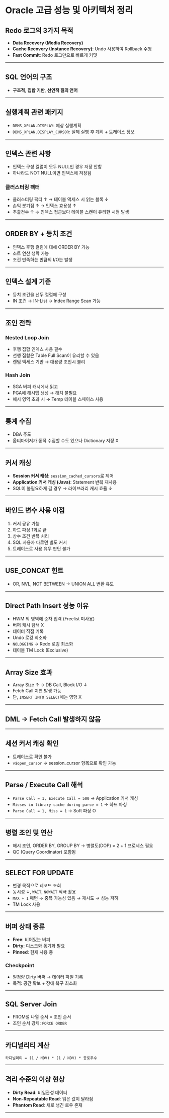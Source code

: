
# Oracle 고급 성능 및 아키텍처 정리

## Redo 로그의 3가지 목적

- **Data Recovery (Media Recovery)**  
- **Cache Recovery (Instance Recovery)**: Undo 사용하여 Rollback 수행
- **Fast Commit**: Redo 로그만으로 빠르게 커밋

---

## SQL 언어의 구조

- **구조적**, **집합 기반**, **선언적 질의 언어**

---

## 실행계획 관련 패키지

- `DBMS_XPLAN.DISPLAY`: 예상 실행계획
- `DBMS_XPLAN.DISPLAY_CURSOR`: 실제 실행 후 계획 + 트레이스 정보

---

## 인덱스 관련 사항

- 인덱스 구성 컬럼이 모두 NULL인 경우 저장 안함  
- 하나라도 NOT NULL이면 인덱스에 저장됨

### 클러스터링 팩터

- 클러스터링 팩터 ↑ → 테이블 액세스 시 읽는 블록 ↓  
- 손익 분기점 ↑ → 인덱스 효용성 ↑  
- 추출건수 ↑ → 인덱스 접근보다 테이블 스캔이 유리한 시점 발생

---

## ORDER BY + 등치 조건

- 인덱스 후행 컬럼에 대해 ORDER BY 가능  
- 소트 연산 생략 가능  
- 조건 만족하는 만큼의 I/O는 발생

---

## 인덱스 설계 기준

- 등치 조건을 선두 컬럼에 구성
- IN 조건 → IN-List → Index Range Scan 가능

---

## 조인 전략

### Nested Loop Join

- 후행 집합 인덱스 사용 필수
- 선행 집합은 Table Full Scan이 유리할 수 있음
- 랜덤 액세스 기반 → 대용량 조인시 불리

### Hash Join

- SGA 버퍼 캐시에서 읽고
- PGA에 해시맵 생성 → 래치 불필요
- 해시 영역 초과 시 → Temp 테이블 스페이스 사용

---

## 통계 수집

- DBA 주도
- 옵티마이저가 동적 수집할 수도 있으나 Dictionary 저장 X

---

## 커서 캐싱

- **Session 커서 캐싱**: `session_cached_cursors`로 제어
- **Application 커서 캐싱 (Java)**: Statement 반복 재사용
- SQL이 불필요하게 길 경우 → 라이브러리 캐시 효율 ↓

---

## 바인드 변수 사용 이점

1. 커서 공유 가능
2. 하드 파싱 1회로 끝
3. 상수 조건 반복 처리
4. SQL 사용자 다르면 별도 커서
5. 트레이스로 사용 유무 판단 불가

---

## USE_CONCAT 힌트

- OR, NVL, NOT BETWEEN → UNION ALL 변환 유도

---

## Direct Path Insert 성능 이유

- HWM 외 영역에 순차 입력 (Freelist 미사용)
- 버퍼 캐시 탐색 X
- 데이터 직접 기록
- Undo 로깅 최소화
- `NOLOGGING` → Redo 로깅 최소화
- 테이블 TM Lock (Exclusive)

---

## Array Size 효과

- Array Size ↑ → DB Call, Block I/O ↓
- Fetch Call 지연 발생 가능
- 단, `INSERT INTO SELECT`에는 영향 X

---

## DML → Fetch Call 발생하지 않음

---

## 세션 커서 캐싱 확인

- 트레이스로 확인 불가
- `v$open_cursor` → session_cursor 항목으로 확인 가능

---

## Parse / Execute Call 해석

- `Parse Call = 1, Execute Call = 500` → Application 커서 캐싱
- `Misses in library cache during parse = 1` → 하드 파싱
- `Parse Call = 1, Miss = 1` → Soft 파싱 O

---

## 병렬 조인 및 연산

- 해시 조인, ORDER BY, GROUP BY → 병렬도(DOP) × 2 + 1 프로세스 필요
- QC (Query Coordinator) 포함됨

---

## SELECT FOR UPDATE

- 변경 목적으로 레코드 조회
- 동시성 ↓, `WAIT`, `NOWAIT` 적극 활용
- `MAX + 1` 패턴 → 중복 가능성 있음 → 재시도 → 성능 저하
- TM Lock 사용

---

## 버퍼 상태 종류

- **Free**: 비어있는 버퍼
- **Dirty**: 디스크와 동기화 필요
- **Pinned**: 현재 사용 중

### Checkpoint

- 일정량 Dirty 버퍼 → 데이터 파일 기록
- 목적: 공간 확보 + 장애 복구 최소화

---

## SQL Server Join

- FROM절 나열 순서 = 조인 순서
- 조인 순서 강제: `FORCE ORDER`

---

## 카디널리티 계산

```
카디널리티 = (1 / NDV) * (1 / NDV) * 총로우수
```

---

## 격리 수준의 이상 현상

- **Dirty Read**: 비일관성 데이터
- **Non-Repeatable Read**: 읽은 값이 달라짐
- **Phantom Read**: 새로 생긴 로우 존재

---

